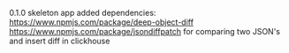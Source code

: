 0.1.0
skeleton app
added dependencies:
https://www.npmjs.com/package/deep-object-diff
https://www.npmjs.com/package/jsondiffpatch
for comparing two JSON's and insert diff in clickhouse
